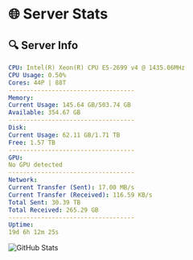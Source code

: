 # 🌐 Server Stats
## 🔍 Server Info
```yaml
CPU: Intel(R) Xeon(R) CPU E5-2699 v4 @ 1435.06MHz
CPU Usage: 0.50%
Cores: 44P | 88T
-----------------------------------
Memory:
Current Usage: 145.64 GB/503.74 GB
Available: 354.67 GB
-----------------------------------
Disk:
Current Usage: 62.11 GB/1.71 TB
Free: 1.57 TB
-----------------------------------
GPU:
No GPU detected
-----------------------------------
Network:
Current Transfer (Sent): 17.00 MB/s
Current Transfer (Received): 116.59 KB/s
Total Sent: 30.39 TB
Total Received: 265.29 GB
-----------------------------------
Uptime:
19d 6h 12m 25s
```
![GitHub Stats](https://img.shields.io/badge/Updated-2025-03-27_03:35:14-blue)